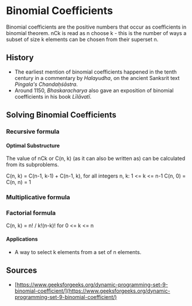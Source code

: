 # Binomial Coefficients

Binomial coefficients are the positive numbers that occur as coefficients in binomial theorem. nCk is read as n choose k - this is the number of ways a subset of size k elements can be chosen from their superset n. 

## History

* The earliest mention of binomial coefficients happened in the tenth century in a commentary by *Halayudha*, on the ancient Sanksrit text *Pingala's Chandaḥśāstra*.
* Around 1150, *Bhaskaracharya* also gave an exposition of binomial coefficients in his book *Līlāvatī*.

## Solving Binomial Coefficients

### Recursive formula 

#### Optimal Substructure

The value of nCk or C(n, k) (as it can also be written as) can be calculated from its subproblems. 

C(n, k) = C(n-1, k-1) + C(n-1, k), for all integers n, k: 1 <= k <= n-1
C(n, 0) = C(n, n) = 1

### Multiplicative formula



### Factorial formula

C(n, k) =   n! / k!(n-k)!   for 0 <= k <= n

#### Applications

* A way to select k elements from a set of n elements.

## Sources 

* [https://www.geeksforgeeks.org/dynamic-programming-set-9-binomial-coefficient/](https://www.geeksforgeeks.org/dynamic-programming-set-9-binomial-coefficient/)
